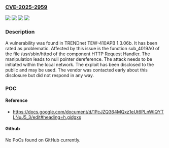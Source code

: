 ### [CVE-2025-2959](https://cve.mitre.org/cgi-bin/cvename.cgi?name=CVE-2025-2959)
![](https://img.shields.io/static/v1?label=Product&message=TEW-410APB&color=blue)
![](https://img.shields.io/static/v1?label=Version&message=%3D%201.3.06b%20&color=brighgreen)
![](https://img.shields.io/static/v1?label=Vulnerability&message=Denial%20of%20Service&color=brighgreen)
![](https://img.shields.io/static/v1?label=Vulnerability&message=NULL%20Pointer%20Dereference&color=brighgreen)

### Description

A vulnerability was found in TRENDnet TEW-410APB 1.3.06b. It has been rated as problematic. Affected by this issue is the function sub_4019A0 of the file /usr/sbin/httpd of the component HTTP Request Handler. The manipulation leads to null pointer dereference. The attack needs to be initiated within the local network. The exploit has been disclosed to the public and may be used. The vendor was contacted early about this disclosure but did not respond in any way.

### POC

#### Reference
- https://docs.google.com/document/d/1PcJZQ364MQxz1eUt6PLnWIQYTLNuJ5_3/edit#heading=h.gjdgxs

#### Github
No PoCs found on GitHub currently.

